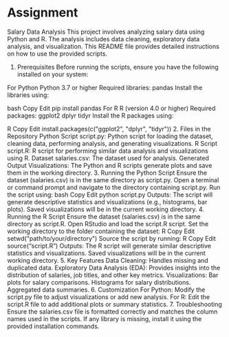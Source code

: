 # Assignment
Salary Data Analysis
This project involves analyzing salary data using Python and R. The analysis includes data cleaning, exploratory data analysis, and visualization. This README file provides detailed instructions on how to use the provided scripts.

1. Prerequisites
Before running the scripts, ensure you have the following installed on your system:

For Python
Python 3.7 or higher
Required libraries:
pandas
Install the libraries using:

bash
Copy
Edit
pip install pandas
For R
R (version 4.0 or higher)
Required packages:
ggplot2
dplyr
tidyr
Install the R packages using:

R
Copy
Edit
install.packages(c("ggplot2", "dplyr", "tidyr"))
2. Files in the Repository
Python Script
script.py: Python script for loading the dataset, cleaning data, performing analysis, and generating visualizations.
R Script
script.R: R script for performing similar data analysis and visualizations using R.
Dataset
salaries.csv: The dataset used for analysis.
Generated Output
Visualizations: The Python and R scripts generate plots and save them in the working directory.
3. Running the Python Script
Ensure the dataset (salaries.csv) is in the same directory as script.py.
Open a terminal or command prompt and navigate to the directory containing script.py.
Run the script using:
bash
Copy
Edit
python script.py
Outputs:
The script will generate descriptive statistics and visualizations (e.g., histograms, bar plots).
Saved visualizations will be in the current working directory.
4. Running the R Script
Ensure the dataset (salaries.csv) is in the same directory as script.R.
Open RStudio and load the script.R script.
Set the working directory to the folder containing the dataset:
R
Copy
Edit
setwd("path/to/your/directory")
Source the script by running:
R
Copy
Edit
source(“script.R”)
Outputs:
The R script will generate similar descriptive statistics and visualizations.
Saved visualizations will be in the current working directory.
5. Key Features
Data Cleaning: Handles missing and duplicated data.
Exploratory Data Analysis (EDA): Provides insights into the distribution of salaries, job titles, and other key metrics.
Visualizations:
Bar plots for salary comparisons.
Histograms for salary distributions.
Aggregated data summaries.
6. Customization
For Python: Modify the script.py file to adjust visualizations or add new analysis.
For R: Edit the script.R file to add additional plots or summary statistics.
7. Troubleshooting
Ensure the salaries.csv file is formatted correctly and matches the column names used in the scripts.
If any library is missing, install it using the provided installation commands.
